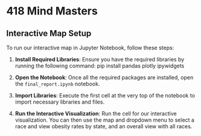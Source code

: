 # 418 Mind Masters

## Interactive Map Setup

To run our interactive map in Jupyter Notebook, follow these steps:

1. **Install Required Libraries**:
   Ensure you have the required libraries by running the following command:
pip install pandas plotly ipywidgets


2. **Open the Notebook**:
Once all the required packages are installed, open the `final_report.ipynb` notebook.

3. **Import Libraries**:
Execute the first cell at the very top of the notebook to import necessary libraries and files.

4. **Run the Interactive Visualization**:
Run the cell for our interactive visualization. You can then use the map and dropdown menu to select a race and view obesity rates by state, and an overall view with all races.
